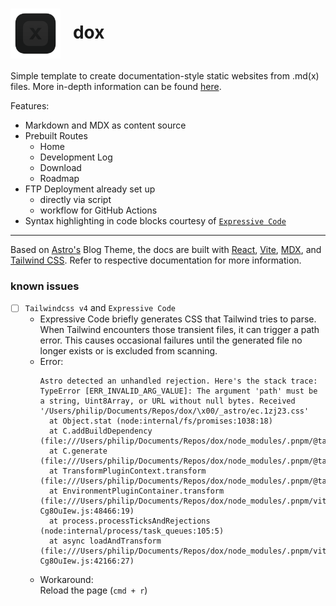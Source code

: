 <h1><img src="./public/favicon.svg" alt="logo" width="80" align="center"/>&nbsp;&nbsp;&nbsp;dox</h1>

Simple template to create documentation-style static websites from .md(x) files.
More in-depth information can be found [here](https://dox.whatphilipdoes.com/log/04-dox-release/).

Features:

- Markdown and MDX as content source
- Prebuilt Routes
  - Home
  - Development Log
  - Download
  - Roadmap
- FTP Deployment already set up
  - directly via script
  - workflow for GitHub Actions
- Syntax highlighting in code blocks courtesy of [`Expressive Code`](https://expressive-code.com/)

---

Based on [Astro's](https://astro.build/) Blog Theme, the docs are built with [React](https://react.dev/), [Vite](https://vitejs.dev/), [MDX](https://mdxjs.com/), and [Tailwind CSS](https://tailwindcss.com/). Refer to respective documentation for more information.

### known issues

- [ ] `Tailwindcss v4` and `Expressive Code`
  - Expressive Code briefly generates CSS that Tailwind tries to parse. When Tailwind encounters those transient files, it can trigger a path error. This causes occasional failures until the generated file no longer exists or is excluded from scanning.
  - Error:
    ```
    Astro detected an unhandled rejection. Here's the stack trace:
    TypeError [ERR_INVALID_ARG_VALUE]: The argument 'path' must be a string, Uint8Array, or URL without null bytes. Received '/Users/philip/Documents/Repos/dox/\x00/_astro/ec.1zj23.css'
      at Object.stat (node:internal/fs/promises:1038:18)
      at C.addBuildDependency (file:///Users/philip/Documents/Repos/dox/node_modules/.pnpm/@tailwindcss+vite@4.0.8_vite@6.1.1_jiti@2.4.2_lightningcss@1.29.1_yaml@2.7.0_/node_modules/@tailwindcss/vite/dist/index.mjs:1:5234)
      at C.generate (file:///Users/philip/Documents/Repos/dox/node_modules/.pnpm/@tailwindcss+vite@4.0.8_vite@6.1.1_jiti@2.4.2_lightningcss@1.29.1_yaml@2.7.0_/node_modules/@tailwindcss/vite/dist/index.mjs:1:3810)
      at TransformPluginContext.transform (file:///Users/philip/Documents/Repos/dox/node_modules/.pnpm/@tailwindcss+vite@4.0.8_vite@6.1.1_jiti@2.4.2_lightningcss@1.29.1_yaml@2.7.0_/node_modules/@tailwindcss/vite/dist/index.mjs:1:1967)
      at EnvironmentPluginContainer.transform (file:///Users/philip/Documents/Repos/dox/node_modules/.pnpm/vite@6.1.1_jiti@2.4.2_lightningcss@1.29.1_yaml@2.7.0/node_modules/vite/dist/node/chunks/dep-Cg8OuIew.js:48466:19)
      at process.processTicksAndRejections (node:internal/process/task_queues:105:5)
      at async loadAndTransform (file:///Users/philip/Documents/Repos/dox/node_modules/.pnpm/vite@6.1.1_jiti@2.4.2_lightningcss@1.29.1_yaml@2.7.0/node_modules/vite/dist/node/chunks/dep-Cg8OuIew.js:42166:27)
    ```
  - Workaround:<br>
    Reload the page (`cmd + r`)

